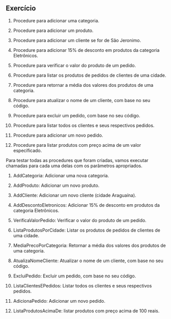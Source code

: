 ## Exercício

1. Procedure para adicionar uma categoria.

2. Procedure para adicionar um produto.

3. Procedure para adicionar um cliente se for de São Jeronimo.

4. Procedure para adicionar 15% de desconto em produtos da categoria Eletrônicos.

5. Procedure para verificar o valor do produto de um pedido.

6. Procedure para listar os produtos de pedidos de clientes de uma cidade.

7. Procedure para retornar a média dos valores dos produtos de uma categoria.

8. Procedure para atualizar o nome de um cliente, com base no seu código.

9. Procedure para excluir um pedido, com base no seu código.

10. Procedure para listar todos os clientes e seus respectivos pedidos.

11. Procedure para adicionar um novo pedido.

12. Procedure para listar produtos com preço acima de um valor específicado.
    
Para testar todas as procedures que foram criadas, vamos executar chamadas para cada uma delas com os parâmetros apropriados.

1. AddCategoria: Adicionar uma nova categoria.

2. AddProduto: Adicionar um novo produto.

3. AddCliente: Adicionar um novo cliente (cidade Araguaína).

4. AddDescontoEletronicos: Adicionar 15% de desconto em produtos da categoria Eletrônicos.

5. VerificaValorPedido: Verificar o valor do produto de um pedido.

6. ListaProdutosPorCidade: Listar os produtos de pedidos de clientes de uma cidade.

7. MediaPrecoPorCategoria: Retornar a média dos valores dos produtos de uma categoria.

8. AtualizaNomeCliente: Atualizar o nome de um cliente, com base no seu código.

9. ExcluiPedido: Excluir um pedido, com base no seu código.

10. ListaClientesEPedidos: Listar todos os clientes e seus respectivos pedidos.

11. AdicionaPedido: Adicionar um novo pedido.

12. ListaProdutosAcimaDe: listar produtos com preço acima de 100 reais.